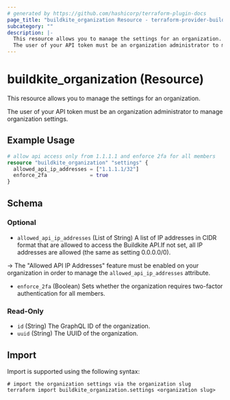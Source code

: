 ```yaml
---
# generated by https://github.com/hashicorp/terraform-plugin-docs
page_title: "buildkite_organization Resource - terraform-provider-buildkite"
subcategory: ""
description: |-
  This resource allows you to manage the settings for an organization.
  The user of your API token must be an organization administrator to manage organization settings.
---
```


# buildkite_organization (Resource)

This resource allows you to manage the settings for an organization.

The user of your API token must be an organization administrator to manage organization settings.

## Example Usage

```terraform
# allow api access only from 1.1.1.1 and enforce 2fa for all members
resource "buildkite_organization" "settings" {
  allowed_api_ip_addresses = ["1.1.1.1/32"]
  enforce_2fa              = true
}
```

<!-- schema generated by tfplugindocs -->
## Schema

### Optional

- `allowed_api_ip_addresses` (List of String) A list of IP addresses in CIDR format that are allowed to access the Buildkite API.If not set, all IP addresses are allowed (the same as setting 0.0.0.0/0).

-> The "Allowed API IP Addresses" feature must be enabled on your organization in order to manage the `allowed_api_ip_addresses` attribute.
- `enforce_2fa` (Boolean) Sets whether the organization requires two-factor authentication for all members.

### Read-Only

- `id` (String) The GraphQL ID of the organization.
- `uuid` (String) The UUID of the organization.

## Import

Import is supported using the following syntax:

```shell
# import the organization settings via the organization slug
terraform import buildkite_organization.settings <organization slug>
```

